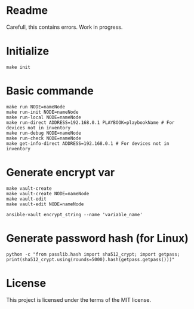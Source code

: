 Readme
====================

Carefull, this contains errors. Work in progress.

# Initialize
```
make init
```

# Basic commande
```
make run NODE=nameNode
make run-init NODE=nameNode
make run-local NODE=nameNode
make run-direct ADDRESS=192.168.0.1 PLAYBOOK=playbookName # For devices not in inventory
make run-debug NODE=nameNode
make run-check NODE=nameNode
make get-info-direct ADDRESS=192.168.0.1 # For devices not in inventory
```

# Generate encrypt var
```
make vault-create
make vault-create NODE=nameNode
make vault-edit
make vault-edit NODE=nameNode

ansible-vault encrypt_string --name 'variable_name'
```

# Generate password hash (for Linux)
```
python -c "from passlib.hash import sha512_crypt; import getpass; print(sha512_crypt.using(rounds=5000).hash(getpass.getpass()))"
```

License
====================

This project is licensed under the terms of the MIT license.
